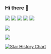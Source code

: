 ### Hi there 👋

<!--
Here are some ideas to get you started:

- 🔭 I’m currently working on ...
- 🌱 I’m currently learning ...
- 👯 I’m looking to collaborate on ...
- 🤔 I’m looking for help with ...
- 💬 Ask me about ...
- 📫 How to reach me: ...
- 😄 Pronouns: ...
- ⚡ Fun fact: ...
-->

![](https://github-profile-summary-cards.vercel.app/api/cards/profile-details?username=evan2884&theme=github)
![](https://github-profile-summary-cards.vercel.app/api/cards/repos-per-language?username=evan2884&theme=github)
![](https://github-profile-summary-cards.vercel.app/api/cards/most-commit-language?username=evan2884&theme=github)
![](https://github-profile-summary-cards.vercel.app/api/cards/stats?username=evan2884&theme=github)
![](https://github-profile-summary-cards.vercel.app/api/cards/productive-time?username=evan2884&theme=github)

![](https://github-readme-stats.vercel.app/api?username=evan2884&show_icons=true&theme=github)

![](https://github-readme-stats.vercel.app/api/top-langs/?username=evan2884&hide=c%23,powershell,java&title_color=2aa889&text_color=99d1ce&icon_color=2bbc8a&bg_color=0c1014&langs_count=8&layout=compact&theme=github)

[![Star History Chart](https://api.star-history.com/svg?repos=evan2884/evan2884&type=Date)](https://star-history.com/#evan2884/evan2884&Date)
